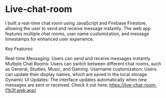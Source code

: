 # Live-chat-room

I built a real-time chat room using JavaScript and Firebase Firestore, allowing the user to send and receive message instantly. The web app features multiple chat rooms, user name customization, and message timestamps for enhanced user experience.

Key Features:

Real-time Messaging: Users can send and receive messages instantly.
Multiple Chat Rooms: Users can switch between different chat rooms, such as General, Studies, Music, and Gaming.
Username customization: Users can update their display names, which are saved in the local storage.
Dynamic UI Updates: The interface updates automatically when new messages are sent or received.
Check it out here: https://live-chat-room-f1b3f.web.app/
